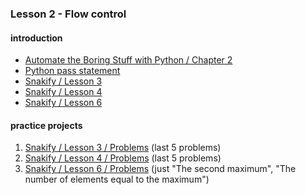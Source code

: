 ### Lesson 2 - Flow control
#### introduction
- [Automate the Boring Stuff with Python / Chapter 2](https://automatetheboringstuff.com/chapter2/)
- [Python pass statement](https://www.programiz.com/python-programming/pass-statement)
- [Snakify / Lesson 3](https://snakify.org/lessons/if_then_else_conditions/)
- [Snakify / Lesson 4](https://snakify.org/lessons/for_loop_range/)
- [Snakify / Lesson 6](https://snakify.org/lessons/while_loop/)
#### practice projects
1. [Snakify / Lesson 3 / Problems](https://snakify.org/lessons/if_then_else_conditions/problems/) (last 5 problems)
1. [Snakify / Lesson 4 / Problems](https://snakify.org/lessons/for_loop_range/problems/) (last 5 problems)
1. [Snakify / Lesson 6 / Problems](https://snakify.org/lessons/while_loop/problems/) (just "The second maximum", "The number of elements equal to the maximum")
